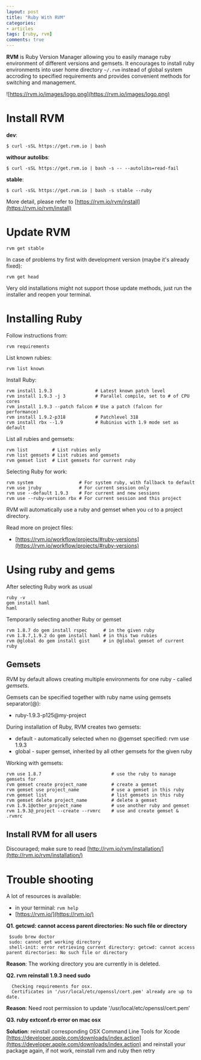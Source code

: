 ```yaml
---
layout: post
title: "Ruby With RVM"
categories: 
- articles
tags: [ruby, rvm]
comments: true
---
```


__RVM__ is Ruby Version Manager allowing you to easily manage ruby environment of different versions and gemsets. It encourages to install ruby environments into user home directory `~/.rvm` instead of global system accroding to specified requirements and provides convenient methods for switching and management.

![https://rvm.io/images/logo.png](https://rvm.io/images/logo.png)

Install RVM
============

__dev__: 
    
    $ curl -sSL https://get.rvm.io | bash

__withour autolibs__: 
    
    $ curl -sSL https://get.rvm.io | bash -s -- --autolibs=read-fail

__stable__: 
  
    $ curl -sSL https://get.rvm.io | bash -s stable --ruby

More detail, please refer to [https://rvm.io/rvm/install](https://rvm.io/rvm/install)


Update RVM
==========

    rvm get stable

In case of problems try first with development version
(maybe it's already fixed):

    rvm get head

Very old installations might not support those update methods, just run the installer and reopen your terminal.


Installing Ruby
===============

Follow instructions from:

    rvm requirements

List known rubies:

    rvm list known

Install Ruby:

    rvm install 1.9.3                # Latest known patch level
    rvm install 1.9.3 -j 3           # Parallel compile, set to # of CPU cores
    rvm install 1.9.3 --patch falcon # Use a patch (falcon for performance)
    rvm install 1.9.2-p318           # Patchlevel 318
    rvm install rbx --1.9            # Rubinius with 1.9 mode set as default

List all rubies and gemsets:

    rvm list         # List rubies only
    rvm list gemsets # List rubies and gemsets
    rvm gemset list  # List gemsets for current ruby

Selecting Ruby for work:

    rvm system                 # For system ruby, with fallback to default 
    rvm use jruby              # For current session only
    rvm use --default 1.9.3    # For current and new sessions
    rvm use --ruby-version rbx # For current session and this project

RVM will automatically use a ruby and gemset when you `cd` to a project directory.

Read more on project files:

- [https://rvm.io/workflow/projects/#ruby-versions](https://rvm.io/workflow/projects/#ruby-versions)

Using ruby and gems
====================

After selecting Ruby work as usual

    ruby -v
    gem install haml
    haml

Temporarily selecting another Ruby or gemset

    rvm 1.8.7 do gem install rspec      # in the given ruby
    rvm 1.8.7,1.9.2 do gem install haml # in this two rubies
    rvm @global do gem install gist     # in @global gemset of current ruby

Gemsets
-------

RVM by default allows creating multiple environments for one ruby - called *gemsets*.

Gemsets can be specified together with ruby name using gemsets separator(@):

- ruby-1.9.3-p125@my-project

During installation of Ruby, RVM creates two gemsets:

- default - automatically selected when no @gemset specified: rvm use 1.9.3
- global  - super gemset, inherited by all other gemsets for the given ruby

Working with gemsets:

    rvm use 1.8.7                          # use the ruby to manage gemsets for
    rvm gemset create project_name         # create a gemset
    rvm gemset use project_name            # use a gemset in this ruby
    rvm gemset list                        # list gemsets in this ruby
    rvm gemset delete project_name         # delete a gemset
    rvm 1.9.1@other_project_name           # use another ruby and gemset
    rvm 1.9.3@_project --create --rvmrc    # use and create gemset & .rvmrc

Install RVM for all users
--------------------------
Discouraged; make sure to read [http://rvm.io/rvm/installation/](http://rvm.io/rvm/installation/)

Trouble shooting
================
A lot of resources is available:

- in your terminal: `rvm help`
- [https://rvm.io/](https://rvm.io/)

__Q1. getcwd: cannot access parent directories: No such file or directory__
 
     $sudo brew doctor
     sudo: cannot get working directory
     shell-init: error retrieving current directory: getcwd: cannot access parent directories: No such file or directory 

  __Reason__: The working directory you are currently in is deleted.

__Q2. rvm reinstall 1.9.3 need sudo__

      Checking requirements for osx.
      Certificates in '/usr/local/etc/openssl/cert.pem' already are up to date.

  __Reason__: Need root permission to update '/usr/local/etc/openssl/cert.pem’ 

__Q3. ruby extconf.rb error on mac osx__

  __Solution__: reinstall corresponding OSX Command Line Tools for Xcode [https://developer.apple.com/downloads/index.action](https://developer.apple.com/downloads/index.action) and reinstall your package again, if not work, reinstall rvm and ruby then retry
